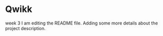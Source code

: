# Qwikk


week 3
I am editing the README file. Adding some more details about the project description.
